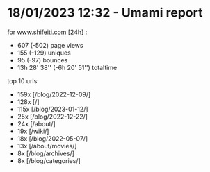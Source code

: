 # 18/01/2023 12:32 - Umami report
for www.shifeiti.com [24h] :

 - 607 (-502) page views
 - 155 (-129) uniques
 - 95 (-97) bounces
 - 13h 28' 38'' (-6h 20' 51'') totaltime


top 10 urls:
 - 159x [/blog/2022-12-09/]
 - 128x [/]
 - 115x [/blog/2023-01-12/]
 - 25x [/blog/2022-12-22/]
 - 24x [/about/]
 - 19x [/wiki/]
 - 18x [/blog/2022-05-07/]
 - 13x [/about/movies/]
 - 8x [/blog/archives/]
 - 8x [/blog/categories/]



